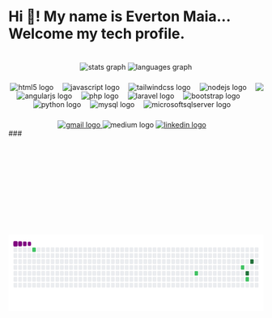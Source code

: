 <h1 align="left">Hi 👋! My name is Everton Maia... Welcome my tech profile.</h1>

###

<br clear="both">

<div align="center">
  <img src="https://github-readme-stats.vercel.app/api?username=TomMaiaGIt&hide_title=false&hide_rank=false&show_icons=true&include_all_commits=true&count_private=true&disable_animations=false&theme=github_dark&locale=en&hide_border=true" height="200" alt="stats graph"  />
  <img src="https://github-readme-stats.vercel.app/api/top-langs?username=TomMaiaGIt&locale=en&hide_title=false&layout=compact&card_width=320&langs_count=5&theme=github_dark&hide_border=true" height="100" alt="languages graph"  />
</div>

###
<img align="right" height="300" src="https://media1.giphy.com/media/v1.Y2lkPTc5MGI3NjExamc4dXcwcWxkcXd5d3RkamlqaHRyMXZzNHExMWJjdWdwY2ttN3gzMiZlcD12MV9pbnRlcm5hbF9naWZfYnlfaWQmY3Q9Zw/2IudUHdI075HL02Pkk/giphy.webp"  />


###

<div align="center">
  <img src="https://cdn.simpleicons.org/html5/E34F26" height="40" alt="html5 logo"  />
  <img width="10" />
  <img src="https://skillicons.dev/icons?i=js" height="40" alt="javascript logo"  />
  <img width="10" />
  <img src="https://cdn.simpleicons.org/tailwindcss/06B6D4" height="40" alt="tailwindcss logo"  />
  <img width="10" />
  <img src="https://cdn.simpleicons.org/nodedotjs/339933" height="40" alt="nodejs logo"  />
  <img width="10" />
  <img src="https://cdn.jsdelivr.net/gh/devicons/devicon/icons/angularjs/angularjs-original.svg" height="40" alt="angularjs logo"  />
  <img width="10" />
  <img src="https://cdn.jsdelivr.net/gh/devicons/devicon/icons/php/php-original.svg" height="40" alt="php logo"  />
  <img width="10" />
  <img src="https://cdn.jsdelivr.net/gh/devicons/devicon/icons/laravel/laravel-original.svg" height="40" alt="laravel logo"  />
  <img width="10" />
  <img src="https://skillicons.dev/icons?i=bootstrap" height="40" alt="bootstrap logo"  />
  <img width="10" />
  <img src="https://cdn.jsdelivr.net/gh/devicons/devicon/icons/python/python-original.svg" height="40" alt="python logo"  />
  <img width="10" />
  <img src="https://cdn.jsdelivr.net/gh/devicons/devicon/icons/mysql/mysql-original.svg" height="40" alt="mysql logo"  />
  <img width="10" />
  <img src="https://cdn.jsdelivr.net/gh/devicons/devicon/icons/microsoftsqlserver/microsoftsqlserver-plain.svg" height="40" alt="microsoftsqlserver logo"  />
</div>

###

<div align="center">
  <a href="evertondrums.2@gmail.com" target="_blank">
    <img src="https://raw.githubusercontent.com/maurodesouza/profile-readme-generator/master/src/assets/icons/social/gmail/default.svg" width="50" height="40" alt="gmail logo"  />
  </a>
  <img src="https://raw.githubusercontent.com/maurodesouza/profile-readme-generator/master/src/assets/icons/social/medium/default.svg" width="50" height="40" alt="medium logo"  />
  <a href="https://br.linkedin.com/in/everton-maia-da-silva-72088766" target="_blank">
    <img src="https://raw.githubusercontent.com/maurodesouza/profile-readme-generator/master/src/assets/icons/social/linkedin/default.svg" width="50" height="40" alt="linkedin logo"  />
  </a>
</div>

 <img  align="left" height="150" width="600" src="https://raw.githubusercontent.com/TomMaiaGIt/TomMaiaGIt/output/github-contribution-grid-snake.gif" />
###

